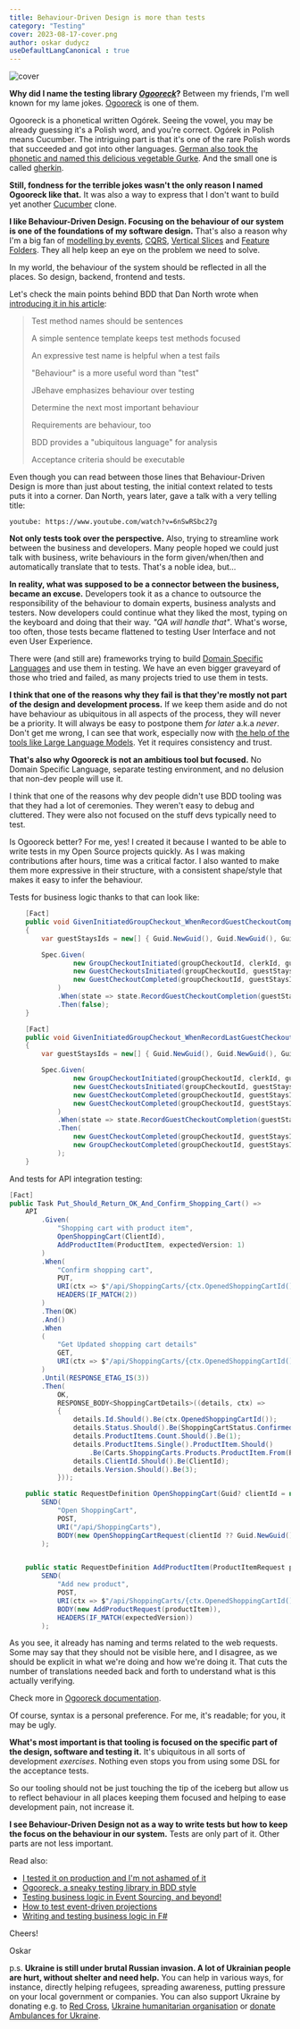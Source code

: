 ```yaml
---
title: Behaviour-Driven Design is more than tests
category: "Testing"
cover: 2023-08-17-cover.png
author: oskar dudycz
useDefaultLangCanonical : true
---
```


![cover](2023-08-17-cover.png)

**Why did I name the testing library _[Ogooreck](https://github.com/oskardudycz/Ogooreck)_?** Between my friends, I'm well known for my lame jokes. [Ogooreck](https://github.com/oskardudycz/Ogooreck) is one of them. 

Ogooreck is a phonetical written Ogórek. Seeing the vowel, you may be already guessing it's a Polish word, and you're correct. Ogórek in Polish means Cucumber. The intriguing part is that it's one of the rare Polish words that succeeded and got into other languages. [German also took the phonetic and named this delicious vegetable Gurke](https://en.wiktionary.org/wiki/Gurke). And the small one is called [gherkin](https://en.wiktionary.org/wiki/gherkin). 

**Still, fondness for the terrible jokes wasn't the only reason I named Ogooreck like that.** It was also a way to express that I don't want to build yet another [Cucumber](https://cucumber.io/) clone. 

**I like Behaviour-Driven Design. Focusing on the behaviour of our system is one of the foundations of my software design.** That's also a reason why I'm a big fan of [modelling by events](/pl/how_to_effectively_compose_your_business_logic/),  [CQRS](/pl/cqrs_facts_and_myths_explained/), [Vertical Slices](/pl/vertical_slices_in_practice/) and [Feature Folders](en/how_to_slice_the_codebase_effectively/). They all help keep an eye on the problem we need to solve.

In my world, the behaviour of the system should be reflected in all the places. So design, backend, frontend and tests. 

Let's check the main points behind BDD that Dan North wrote when [introducing it in his article](https://dannorth.net/introducing-bdd/): 

> Test method names should be sentences
>
> A simple sentence template keeps test methods focused
>
> An expressive test name is helpful when a test fails 
>
> "Behaviour" is a more useful word than "test" 
>
> JBehave emphasizes behaviour over testing
> 
> Determine the next most important behaviour
> 
> Requirements are behaviour, too
>
> BDD provides a "ubiquitous language" for analysis
> 
> Acceptance criteria should be executable

Even though you can read between those lines that Behaviour-Driven Design is more than just about testing, the initial context related to tests puts it into a corner. Dan North, years later, gave a talk with a very telling title:

`youtube: https://www.youtube.com/watch?v=6nSwRSbc27g`

**Not only tests took over the perspective.** Also, trying to streamline work between the business and developers. Many people hoped we could just talk with business, write behaviours in the form given/when/then and automatically translate that to tests. That's a noble idea, but...

**In reality, what was supposed to be a connector between the business, became an excuse.** Developers took it as a chance to outsource the responsibility of the behaviour to domain experts, business analysts and testers. Now developers could continue what they liked the most, typing on the keyboard and doing that their way. _"QA will handle that"_. What's worse, too often, those tests became flattened to testing User Interface and not even User Experience. 

There were (and still are) frameworks trying to build [Domain Specific Languages](https://en.wikipedia.org/wiki/Domain-specific_language) and use them in testing. We have an even bigger graveyard of those who tried and failed, as many projects tried to use them in tests. 

**I think that one of the reasons why they fail is that they're mostly not part of the design and development process.** If we keep them aside and do not have behaviour as ubiquitous in all aspects of the process, they will never be a priority. It will always be easy to postpone them _for later_ a.k.a _never_. Don't get me wrong, I can see that work, especially now with [the help of the tools like Large Language Models](en/chat_gpt_revolution_or_not/). Yet it requires consistency and trust.

**That's also why Ogooreck is not an ambitious tool but focused.** No Domain Specific Language, separate testing environment, and no delusion that non-dev people will use it. 

I think that one of the reasons why dev people didn't use BDD tooling was that they had a lot of ceremonies. They weren't easy to debug and cluttered. They were also not focused on the stuff devs typically need to test.

Is Ogooreck better? For me, yes! I created it because I wanted to be able to write tests in my Open Source projects quickly. As I was making contributions after hours, time was a critical factor. I also wanted to make them more expressive in their structure, with a consistent shape/style that makes it easy to infer the behaviour.

Tests for business logic thanks to that can look like:

```csharp
    [Fact]
    public void GivenInitiatedGroupCheckout_WhenRecordGuestCheckoutCompletionTwice_ThenIgnores()
    {
        var guestStaysIds = new[] { Guid.NewGuid(), Guid.NewGuid(), Guid.NewGuid() };

        Spec.Given(
                new GroupCheckoutInitiated(groupCheckoutId, clerkId, guestStaysIds, now),
                new GuestCheckoutsInitiated(groupCheckoutId, guestStaysIds, now),
                new GuestCheckoutCompleted(groupCheckoutId, guestStaysIds[0], now)
            )
            .When(state => state.RecordGuestCheckoutCompletion(guestStaysIds[0], now).IsPresent)
            .Then(false);
    }

    [Fact]
    public void GivenInitiatedGroupCheckout_WhenRecordLastGuestCheckoutCompletion_ThenCompletes()
    {
        var guestStaysIds = new[] { Guid.NewGuid(), Guid.NewGuid(), Guid.NewGuid() };

        Spec.Given(
                new GroupCheckoutInitiated(groupCheckoutId, clerkId, guestStaysIds, now),
                new GuestCheckoutsInitiated(groupCheckoutId, guestStaysIds, now),
                new GuestCheckoutCompleted(groupCheckoutId, guestStaysIds[0], now),
                new GuestCheckoutCompleted(groupCheckoutId, guestStaysIds[1], now)
            )
            .When(state => state.RecordGuestCheckoutCompletion(guestStaysIds[2], now).GetOrThrow())
            .Then(
                new GuestCheckoutCompleted(groupCheckoutId, guestStaysIds[2], now),
                new GroupCheckoutCompleted(groupCheckoutId, guestStaysIds, now)
            );
    }
```

And tests for API integration testing:

```csharp
[Fact]
public Task Put_Should_Return_OK_And_Confirm_Shopping_Cart() =>
    API
        .Given(
            "Shopping cart with product item",
            OpenShoppingCart(ClientId),
            AddProductItem(ProductItem, expectedVersion: 1)
        )
        .When(
            "Confirm shopping cart",
            PUT,
            URI(ctx => $"/api/ShoppingCarts/{ctx.OpenedShoppingCartId()}/confirmation"),
            HEADERS(IF_MATCH(2))
        )
        .Then(OK)
        .And()
        .When
        (
            "Get Updated shopping cart details"
            GET, 
            URI(ctx => $"/api/ShoppingCarts/{ctx.OpenedShoppingCartId()}")
        )
        .Until(RESPONSE_ETAG_IS(3))
        .Then(
            OK,
            RESPONSE_BODY<ShoppingCartDetails>((details, ctx) =>
            {
                details.Id.Should().Be(ctx.OpenedShoppingCartId());
                details.Status.Should().Be(ShoppingCartStatus.Confirmed);
                details.ProductItems.Count.Should().Be(1);
                details.ProductItems.Single().ProductItem.Should()
                    .Be(Carts.ShoppingCarts.Products.ProductItem.From(ProductItem.ProductId, ProductItem.Quantity));
                details.ClientId.Should().Be(ClientId);
                details.Version.Should().Be(3);
            }));

    public static RequestDefinition OpenShoppingCart(Guid? clientId = null) =>
        SEND(
            "Open ShoppingCart",
            POST,
            URI("/api/ShoppingCarts"),
            BODY(new OpenShoppingCartRequest(clientId ?? Guid.NewGuid()))
        );


    public static RequestDefinition AddProductItem(ProductItemRequest productItem, int expectedVersion = 1) =>
        SEND(
            "Add new product",
            POST,
            URI(ctx => $"/api/ShoppingCarts/{ctx.OpenedShoppingCartId()}/products"),
            BODY(new AddProductRequest(productItem)),
            HEADERS(IF_MATCH(expectedVersion))
        );                
```

As you see, it already has naming and terms related to the web requests. Some may say that they should not be visible here, and I disagree, as we should be explicit in what we're doing and how we're doing it. That cuts the number of translations needed back and forth to understand what is this actually verifying.

Check more in [Ogooreck documentation](https://github.com/oskardudycz/Ogooreck).

Of course, syntax is a personal preference. For me, it's readable; for you, it may be ugly. 

**What's most important is that tooling is focused on the specific part of the design, software and testing it.** It's ubiquitous in all sorts of development _exercises_. Nothing even stops you from using some DSL for the acceptance tests.

So our tooling should not be just touching the tip of the iceberg but allow us to reflect behaviour in all places keeping them focused and helping to ease development pain, not increase it.

**I see Behaviour-Driven Design not as a way to write tests but how to keep the focus on the behaviour in our system.** Tests are only part of it. Other parts are not less important.

Read also:
- [I tested it on production and I'm not ashamed of it](/pl/i_tested_on_production/)
- [Ogooreck, a sneaky testing library in BDD style](/pl/ogooreck_sneaky_bdd_testing_framework/)
- [Testing business logic in Event Sourcing, and beyond!](/pl/testing_event_sourcing/)
- [How to test event-driven projections](/pl/testing_event_driven_projections/)
- [Writing and testing business logic in F#](/pl/writing_and_testing_business_logic_in_fsharp/)

Cheers!

Oskar

p.s. **Ukraine is still under brutal Russian invasion. A lot of Ukrainian people are hurt, without shelter and need help.** You can help in various ways, for instance, directly helping refugees, spreading awareness, putting pressure on your local government or companies. You can also support Ukraine by donating e.g. to [Red Cross](https://www.icrc.org/pl/donate/ukraine), [Ukraine humanitarian organisation](https://savelife.in.ua/pl/donate/) or [donate Ambulances for Ukraine](https://www.gofundme.com/f/help-to-save-the-lives-of-civilians-in-a-war-zone).
